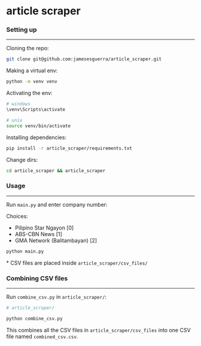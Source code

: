 # article scraper

### Setting up
----

Cloning the repo:
```sh
git clone git@github.com:jamesesguerra/article_scraper.git
```

Making a virtual env:
```sh
python -m venv venv
```

Activating the env:
```sh
# windows
\venv\Scripts\activate

# unix
source venv/bin/activate
```

Installing dependencies:
```sh
pip install -r article_scraper/requirements.txt
```

Change dirs:
```sh
cd article_scraper && article_scraper
```

### Usage
----

Run `main.py` and enter company number:

Choices: 
- Pilipino Star Ngayon [0]
- ABS-CBN News [1]
- GMA Network (Balitambayan) [2]
```sh
python main.py
```

\* CSV files are placed inside `article_scraper/csv_files/`

### Combining CSV files
---

Run `combine_csv.py` in `article_scraper/`:
```sh
# article_scraper/

python combine_csv.py
```

This combines all the CSV files in `article_scraper/csv_files` into one CSV file named `combined_csv.csv`.


